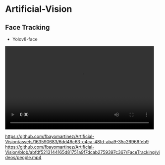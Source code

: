 # Artificial-Vision


## Face Tracking

- Yolov8-face

<video width="480" height="270" controls>
  <source src="[URL_DEL_VIDEO.mp4](https://github.com/fbayomartinez/Artificial-Vision/blob/abfdf5213144165d81751a9f7dcab2759397c367/FaceTracking/videos/people.mp4)" type="video/mp4">
  Tu navegador no soporta la etiqueta de video.
</video>


https://github.com/fbayomartinez/Artificial-Vision/assets/163590683/6dd46c63-c4ca-48fd-aba9-35c26966feb9
https://github.com/fbayomartinez/Artificial-Vision/blob/abfdf5213144165d81751a9f7dcab2759397c367/FaceTracking/videos/people.mp4
